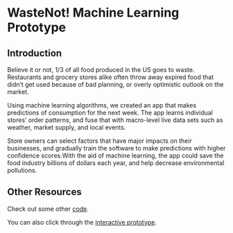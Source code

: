 # WasteNot! Machine Learning Prototype

## Introduction

Believe it or not, 1/3 of all food produced in the US goes to waste. Restaurants and grocery stores alike often throw away expired food that didn’t get used because of bad planning, or overly optimistic outlook on the market.

Using machine learning algorithms, we created an app that makes predictions of consumption for the next week. The app learns individual stores’ order patterns, and fuse that with macro-level live data sets such as weather, market supply, and local events.

Store owners can select factors that have major impacts on their businesses, and gradually train the software to make predictions with higher confidence scores.With the aid of machine learning, the app could save the food industry billions of dollars each year, and help decrease environmental pollutions.

## Other Resources

Check out some other [code](https://github.com/tominaway1/NASA-Food-Hack-2017).


You can also click through the [interactive prototype](https://invis.io/AQBIDYIDB#/231435779_Prediction_R...).

